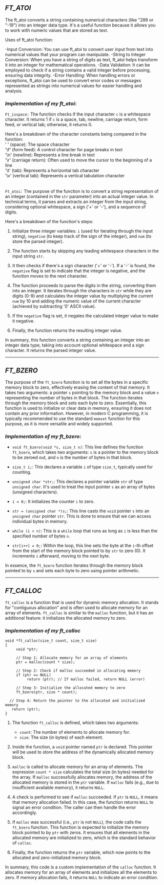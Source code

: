 ##  *FT_ATOI*

The ft_atoi converts a string containing numerical characters (like "289 or "-19") into an integer data
type. It's a useful function because it allows you to work with numeric values that are stored as text.

Uses of ft_atoi function:
   
-Input Conversion: You can use ft_atoi to convert user input from text into numerical values that your program can manipulate.
-String to Integer Conversion: When you have a string of digits as text, ft_atoi helps transform it into an integer for mathematical operations.
-Data Validation: It can be employed to check if a string contains a valid integer before processing, ensuring data integrity.
-Error Handling: When handling errors or exceptions, ft_atoi can be used to convert error codes or messages represented as strings into numerical values for easier handling and analysis.

### *Implementation of my ft_atoi*:
    

`Ft_isspace:` 
The function checks if the input character `c` is a whitespace character. It returns 1 if `c` is a space, 
tab, newline, carriage return, form feed, or vertical tab; otherwise, it returns 0.

Here's a breakdown of the character constants being compared in the function:<br>
' ' (space): The space character<br>
'\f' (form feed): A control character for page breaks in text<br>
'\n' (newline): Represents a line break in text<br>
'\r' (carriage return): Often used to move the cursor to the beginning of a line<br>
'\t' (tab): Represents a horizontal tab character<br>
'\v' (vertical tab): Represents a vertical tabulation character<br>
<br><br>
`Ft_atoi:`
The purpose of the function is to convert a string representation of an integer (contained in the `str` parameter) into an actual integer value.
In technical terms, it parses and extracts an integer from the input string, considering optional whitespace, a sign ('+' or '-'), and a sequence of digits.

Here's a breakdown of the function's steps:

1. Initialize three integer variables: `i` (used for iterating through the input string), `negative` (to keep track of the sign of the integer), and `num` (to store the parsed integer).

2. The function starts by skipping any leading whitespace characters in the input string `str`.

3. It then checks if there's a sign character ('+' or '-'). If a '-' is found, the `negative` flag is set to indicate that the integer is negative, and the function moves to the next character.

4. The function proceeds to parse the digits in the string, converting them into an integer. It iterates through the characters in `str` while they are digits (0-9) and calculates the integer value by multiplying the current `num` by 10 and adding the numeric value of the current character (achieved by subtracting '0' ASCII value).

5. If the `negative` flag is set, it negates the calculated integer value to make it negative.

6. Finally, the function returns the resulting integer value.

In summary, this function converts a string containing an integer into an integer data type, taking into account optional whitespace and a sign character. It returns the parsed integer value.

---

## *FT_BZERO*

The purpose of the `ft_bzero` function is to set all the bytes in a specific memory block to zero, effectively erasing the content of that memory. It takes two arguments: a pointer `s` pointing to the memory block and a value `n` representing the number of bytes in that block. The function iterates through the memory block and sets each byte to zero. Essentially, this function is used to initialize or clear data in memory, ensuring it does not contain any prior information. However, in modern C programming, it is typically recommended to use the standard `memset` function for this purpose, as it is more versatile and widely supported.

### *Implementation of my ft_bzero*:

- `void ft_bzero(void *s, size_t n)`: This line defines the function `ft_bzero`, which takes two arguments: `s` is a pointer to the memory block to be zeroed out, and `n` is the number of bytes in that block.

- `size_t i;`: This declares a variable `i` of type `size_t`, typically used for counting.

- `unsigned char *str;`: This declares a pointer variable `str` of type `unsigned char`. It's used to treat the input pointer `s` as an array of bytes (unsigned characters).

- `i = 0;`: It initializes the counter `i` to zero.

- `str = (unsigned char *)s;`: This line casts the `void` pointer `s` into an `unsigned char` pointer `str`. This is done to ensure that we can access individual bytes in memory.

- `while (i < n)`: This is a `while` loop that runs as long as `i` is less than the specified number of bytes `n`.

- `str[i++] = 0;`: Within the loop, this line sets the byte at the `i`-th offset from the start of the memory block pointed to by `str` to zero (0). It increments `i` afterward, moving to the next byte.

In essence, the `ft_bzero` function iterates through the memory block pointed to by `s` and sets each byte to zero using pointer arithmetic.

---

## *FT_CALLOC*

`ft_calloc` is a function that is used for dynamic memory allocation. It stands for "contiguous allocation" and is often used to allocate memory for an array of elements. `ft_calloc` is similar to the `malloc` function, but it has an additional feature: it initializes the allocated memory to zero.

### *Implementation of my ft_calloc*
 
    void *ft_calloc(size_t count, size_t size)
    {
         void *ptr;

         // Step 1: Allocate memory for an array of elements
         ptr = malloc(count * size);

         // Step 2: Check if malloc succeeded in allocating memory
         if (ptr == NULL)
              return (ptr); // If malloc failed, return NULL (error)

         // Step 3: Initialize the allocated memory to zero
         ft_bzero(ptr, size * count);

      // Step 4: Return the pointer to the allocated and initialized memory
       return (ptr);
    }

1. The function `ft_calloc` is defined, which takes two arguments:
   - `count`: The number of elements to allocate memory for.
   - `size`: The size (in bytes) of each element.

2. Inside the function, a `void` pointer named `ptr` is declared. This pointer will be used to store the address of the dynamically allocated memory block.

3. `malloc` is called to allocate memory for an array of elements. The expression `count * size` calculates the total size (in bytes) needed for the array. If `malloc` successfully allocates memory, the address of the allocated memory is stored in the `ptr` variable. If `malloc` fails (e.g., due to insufficient available memory), it returns `NULL`.

4. A check is performed to see if `malloc` succeeded. If `ptr` is `NULL`, it means that memory allocation failed. In this case, the function returns `NULL` to signal an error condition. The caller can then handle the error accordingly.

5. If `malloc` was successful (i.e., `ptr` is not `NULL`), the code calls the `ft_bzero` function. This function is expected to initialize the memory block pointed to by `ptr` with zeros. It ensures that all elements in the allocated memory are initialized to zero, which is the standard behavior of `calloc`.

6. Finally, the function returns the `ptr` variable, which now points to the allocated and zero-initialized memory block.

In summary, this code is a custom implementation of the `calloc` function. It allocates memory for an array of elements and initializes all the elements to zero. If memory allocation fails, it returns `NULL` to indicate an error condition.
